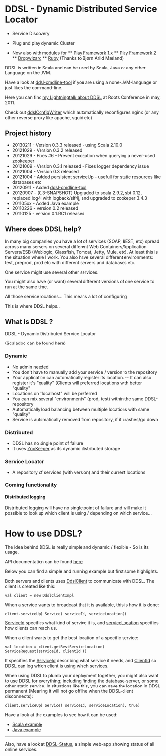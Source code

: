 DDSL - Dynamic Distributed Service Locator
===================

 * Service Discovery

 * Plug and play dynamic Cluster

 * Now also with modules for 
 ** [Play Framework 1.x](https://github.com/mbknor/ddsl-playframework-module)
 ** [Play Framework 2](https://github.com/mbknor/ddsl-play2-module)
 ** [Dropwizard](https://github.com/mbknor/ddsl-dropwizard)
 ** [Ruby](https://github.com/bmaland/ddslbg) (Thanks to Bjørn Arild Mæland)

DDSL is written in Scala and can be used by Scala, Java or any other Language on the JVM.

Have a look at [ddsl-cmdline-tool](https://github.com/mbknor/ddsl/tree/master/ddsl-cmdline-tool) if you are using a none-JVM-language or just likes the command-line.

Here you can find <a href="http://bit.ly/kEhVOc ">my Lightningtalk about DDSL</a> at Roots Conference in may, 2011.

Check out [ddslConfigWriter](https://github.com/mbknor/ddslConfigWriter) which automatically reconfigures nginx (or any other reverse proxy like apache, squid etc)


Project history
-------------------

 * 20130211 - Version 0.3.3 released - using Scala 2.10.0
 * 20121029 - Version 0.3.2 released
 * 20121029 - Fixes #6 - Prevent exception when querying a never-used zookeeper
 * 20121009 - Version 0.3.1 released - Fixes logger dependency issue
 * 20121004 - Version 0.3 released
 * 20121004 - Added persistent serviceUp - usefull for static resources like databases etc
 * 20120911 - Added [ddsl-cmdline-tool](https://github.com/mbknor/ddsl/tree/master/ddsl-cmdline-tool)
 * 20120907 - (0.3-SNAPSHOT) Upgraded to scala 2.9.2, sbt 0.12, replaced log4j with logback/slf4j, and upgraded to zookeper 3.4.3
 * 201105xx - Added Java example
 * 20110226 - version 0.2 released
 * 20110125 - version 0.1.RC1 released


Where does DDSL help?
-------------------------

In many big companies you have a lot of services (SOAP, REST, etc) spread across many servers on 
several different Web Containers/Application Servers/ESB (Weblogic, Glassfish, Tomcat, Jetty, Mule, etc).
At least this is the situation where I work. You also have several different environments:
test, preprod, prod etc with different servers and databases etc.

One service might use several other services.

You might also have (or want) several different versions of one service to run at the same time.

All those service locations... This means a lot of configuring

This is where DDSL helps..


What is DDSL ?
------------------

DDSL - Dynamic Distributed Service Locator

(Scaladoc can be found [here](http://mbknor.github.com/ddsl-scaladoc/))


### Dynamic ###

- No admin needed
- You don't have to manually add your service / version to the repository
- Your application can automatically register its location.
-- It can also register it's "quality" (Clients will preferred locations with better "quality"
- Locations on "localhost" will be preferred
- You can mix several "environments" (prod, test) within the same DDSL-repository
- Automatically load balancing between multiple locations with same "quality"
- Service is automatically removed from repository, if it crashes/go down

### Distributed ###

- DDSL has no single point of failure
- It uses [ZooKeeper](https://hadoop.apache.org/zookeeper/) as its dynamic distributed storage

### Service Locator ###

- A repository of services (with version) and their current locations


### Coming functionality ###

#### Distributed logging ####

Distributed logging will have no single point of failure and will make it possible to
look up which client is using / depending on which service...


How to use DDSL?
====================

The idea behind DDSL is really simple and dynamic / flexible - So is its usage.

API documentation can be found [here](http://mbknor.github.com/ddsl-scaladoc/)

Below you can find a simple and running example but first some highlights. 

Both servers and clients uses [DdslClient](http://mbknor.github.com/ddsl-scaladoc/com/kjetland/ddsl/DdslClient.html) to communicate with DDSL.
The client is created like this:

	val client = new DdslClientImpl
	
When a service wants to broadcast that it is available, this is how it is done:

	client.serviceUp( Service( serviceId, serviceLocation))

[ServiceId](http://mbknor.github.com/ddsl-scaladoc/com/kjetland/ddsl/model/ServiceId.html) specifies what kind of service it is, 
and [serviceLocation](http://mbknor.github.com/ddsl-scaladoc/com/kjetland/ddsl/model/ServiceLocation.html) specifies how clients can reach us.

When a client wants to get the best location of a specific service:

	val location = client.getBestServiceLocation( ServiceRequest(serviceId, clientId ))
	
It specifies the [ServiceId](http://mbknor.github.com/ddsl-scaladoc/com/kjetland/ddsl/model/ServiceId.html) describing what service it needs, and
[ClientId](http://mbknor.github.com/ddsl-scaladoc/com/kjetland/ddsl/model/ClientId.html) so DDSL can log which client is using which services.

When using DDSL to plumb your deployment together, you might also want to use DDSL for everything; including finding the database-server, or some other static service. In situations like this, you can save the location in DDSL permanent (Meaning it will not go offline when the DDSL-client disconnects):

	client.serviceUp( Service( serviceId, serviceLocation), true)



Have a look at the examples to see how it can be used:

 * [Scala example](https://github.com/mbknor/ddsl/tree/master/examples/ddsl-scala-examples)
 * [Java example](https://github.com/mbknor/ddsl/tree/master/examples/ddsl-java-examples)

----

Also, have a look at [DDSL-Status](https://github.com/mbknor/ddsl-status), a simple web-app showing status of all online services.

